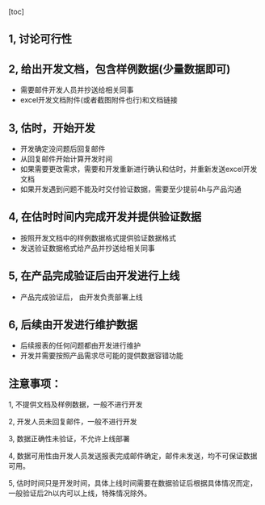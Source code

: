 [toc]

## 1, 讨论可行性

## 2, 给出开发文档，包含样例数据(少量数据即可)

* 需要邮件开发人员并抄送给相关同事
* excel开发文档附件(或者截图附件也行)和文档链接

## 3, 估时，开始开发

* 开发确定没问题后回复邮件
* 从回复邮件开始计算开发时间
* 如果需要更改需求，需要和开发重新进行确认和估时，并重新发送excel开发文档
* 如果开发遇到问题不能及时交付验证数据，需要至少提前4h与产品沟通

## 4, 在估时时间内完成开发并提供验证数据

* 按照开发文档中的样例数据格式提供验证数据格式
* 发送验证数据格式给产品并抄送给相关同事

## 5, 在产品完成验证后由开发进行上线

* 产品完成验证后， 由开发负责部署上线

## 6, 后续由开发进行维护数据

* 后续报表的任何问题都由开发进行维护
* 开发并需要按照产品需求尽可能的提供数据容错功能



## 注意事项：

1, 不提供文档及样例数据，一般不进行开发

2, 开发人员未回复邮件，一般不进行开发

3, 数据正确性未验证，不允许上线部署

4, 数据可用性由开发人员发送报表完成邮件确定，邮件未发送，均不可保证数据可用。

5, 估时时间只是开发时间，具体上线时间需要在数据验证后根据具体情况而定，一般验证后2h以内可以上线，特殊情况除外。

